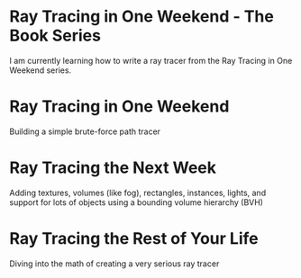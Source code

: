 # Ray Tracing in One Weekend - The Book Series
I am currently learning how to write a ray tracer from the Ray Tracing in One Weekend series. 

# Ray Tracing in One Weekend
Building a simple brute-force path tracer
# Ray Tracing the Next Week
Adding textures, volumes (like fog), rectangles, instances, lights, and support for lots of objects using a bounding volume hierarchy (BVH)

# Ray Tracing the Rest of Your Life
Diving into the math of creating a very serious ray tracer